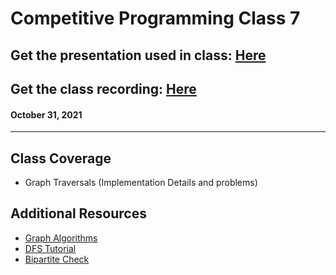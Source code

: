 # Competitive Programming Class 7

## Get the presentation used in class: [Here](./Graph_Traversals.pdf) 

## Get the class recording: [Here](https://drive.google.com/file/d/1p1VladoCu1PHSA6hGY0KMjU0xQiGKP73/view?usp=sharing)

#### October 31, 2021

<hr>

## Class Coverage

- Graph Traversals (Implementation Details and problems)

## Additional Resources

- [Graph Algorithms](https://codeforces.com/blog/entry/16221)
- [DFS Tutorial](https://www.hackerearth.com/practice/algorithms/graphs/depth-first-search/tutorial/)
- [Bipartite Check](https://cp-algorithms.com/graph/bipartite-check.html)